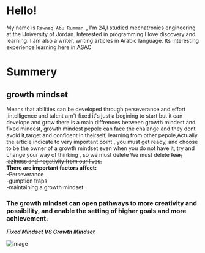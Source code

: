 # Hello!
My name is  `Rawnaq Abu Rumman `, I'm 24,I studied mechatronics
engineering at the University of Jordan. Interested in programming
I love discovery and learning. I am also a writer, writing articles
in Arabic language. Its interesting experience learning here in ASAC
# Summery 
## growth mindset
Means that abilities can be developed through perseverance and effort ,intelligence and talent arn't fixed it's just a begining to start but it can develope and grow there is a main diffrences between growth mindest and fixed mindest, growth mindest pepole can face the chalange and they dont avoid it,target and confident in theirself, learning from other pepole,Actually the article indicate to very important point , you must get ready, and choose to be the owner of a growth mindset even when you do not have it, try and change your way of thinking , so we must delete We must delete ~~fear, laziness and negativity from our lives.~~\
**There are important factors affect:**\
-Perseverance\
-gumption traps\
-maintaining a growth mindset.  
### The growth mindset can open pathways to more creativity and possibility, and enable the setting of higher goals and more achievement.

***Fixed Mindset  VS  Growth Mindset***

![image](https://irp-cdn.multiscreensite.com/069d5d93/dms3rep/multi/fixed.png)


